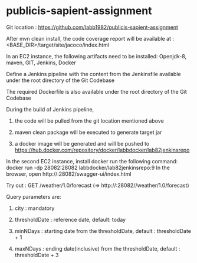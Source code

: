 # publicis-sapient-assignment

Git location : https://github.com/labb1982/publicis-sapient-assignment

After mvn clean install, the code coverage report will be available at : <BASE_DIR>/target/site/jacoco/index.html

In an EC2 instance, the following artifacts need to be installed:
Openjdk-8, maven, GIT, Jenkins, Docker

Define a Jenkins pipeline with the content from the Jenkinsfile available under the root directory of the Git Codebase

The required Dockerfile is also available under the root directory of the Git Codebase

During the build of Jenkins pipeline, 

1. the code will be pulled from the git location mentioned above

2. maven clean package will be executed to generate target jar

3. a docker image will be generated and will be pushed to https://hub.docker.com/repository/docker/labbdocker/lab82jenkinsrepo


In the second EC2 instance,
install docker
run the following command: docker run -dp  28082:28082 labbdocker/lab82jenkinsrepo:9
In the browser, open http://<HOST>:28082/swagger-ui/index.html

Try out : GET  ​/weather​/1.0​/forecast  (=> http://<HOSTNAME>:28082//weather/1.0/forecast)

Query parameters are:

   1. city : mandatory
   
   2. thresholdDate : reference date, default: today
   
   3. minNDays : starting date from the thresholdDate, default : thresholdDate + 1
   
   4. maxNDays : ending date(inclusive) from the thresholdDate, default : thresholdDate + 3
